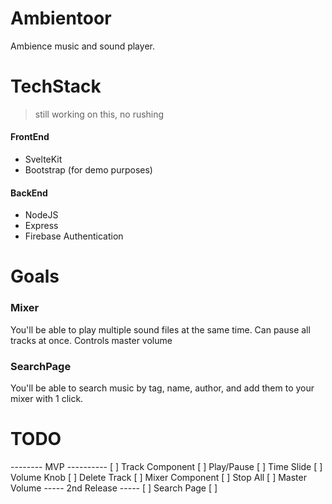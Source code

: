 # Ambientoor
Ambience music and sound player.

# TechStack
> still working on this, no rushing
#### FrontEnd
- SvelteKit
- Bootstrap (for demo purposes)

#### BackEnd
- NodeJS
- Express
- Firebase Authentication

# Goals
### Mixer
You'll be able to play multiple sound files at the same time.
Can pause all tracks at once.
Controls master volume

### SearchPage
You'll be able to search music by tag, name, author, and add them to your mixer with 1 click.

# TODO
-------- MVP ----------
[ ] Track Component
  [ ] Play/Pause
  [ ] Time Slide
  [ ] Volume Knob
  [ ] Delete Track
[ ] Mixer Component
  [ ] Stop All
  [ ] Master Volume
----- 2nd Release -----
[ ] Search Page
  [ ] 
